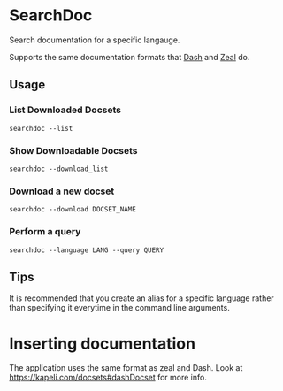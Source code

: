 # SearchDoc

Search documentation for a specific langauge.

Supports the same documentation formats that [Dash](http://kapeli.com/dash) and [Zeal](http://zealdocs.org) do.


## Usage

### List Downloaded Docsets
```
searchdoc --list
```

### Show Downloadable Docsets
```
searchdoc --download_list
```

### Download a new docset
```
searchdoc --download DOCSET_NAME
```

### Perform a query
```
searchdoc --language LANG --query QUERY
```

## Tips

It is recommended that you create an alias for a specific language rather than
specifying it everytime in the command line arguments.

# Inserting documentation
The application uses the same format as zeal and Dash. Look at https://kapeli.com/docsets#dashDocset for more info.
